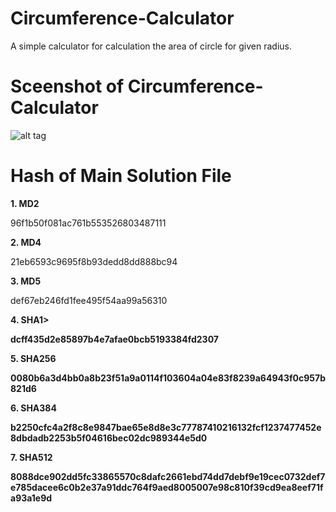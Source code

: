 # Circumference-Calculator
A simple calculator for calculation the area of circle for given radius.

# Sceenshot of Circumference-Calculator
![alt tag](https://docs.google.com/uc?export=download&id=0B3mwICT7qVWYNFNZY2xMSF9fdzQ)

# Hash of Main Solution File

<b>1. MD2</b>
<p>96f1b50f081ac761b553526803487111</p>
<b>2. MD4</b>
<p>21eb6593c9695f8b93dedd8dd888bc94</p>
<b>3. MD5</b>
<p>def67eb246fd1fee495f54aa99a56310</p>
<b>4. SHA1>
<p>dcff435d2e85897b4e7afae0bcb5193384fd2307</p>
<b>5. SHA256</b>
<p>0080b6a3d4bb0a8b23f51a9a0114f103604a04e83f8239a64943f0c957b821d6</p>
<b>6. SHA384</b>
<p>b2250cfc4a2f8c8e9847bae65e8d8e3c77787410216132fcf1237477452e8dbdadb2253b5f04616bec02dc989344e5d0<p/>
<b>7. SHA512</b>
<p>8088dce902dd5fc33865570c8dafc2661ebd74dd7debf9e19cec0732def7e785dacee6c0b2e37a91ddc764f9aed8005007e98c810f39cd9ea8eef71fa93a1e9d</p>
